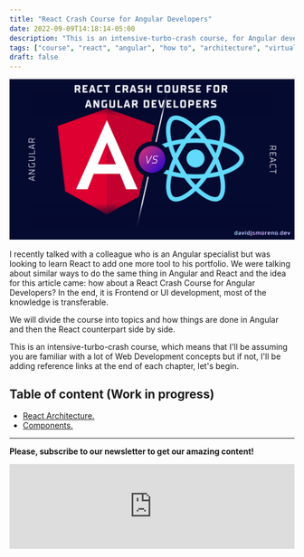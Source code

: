 ```yaml
---
title: "React Crash Course for Angular Developers"
date: 2022-09-09T14:18:14-05:00
description: "This is an intensive-turbo-crash course, for Angular developers who want to learn React."
tags: ["course", "react", "angular", "how to", "architecture", "virtual dom"]
draft: false
---
```


![Angular and React](hero.png "Welcome to the course")


I recently talked with a colleague who is an Angular specialist but was looking to learn React to add one more tool to his portfolio. We were talking about similar ways to do the same thing in Angular and React and the idea for this article came: how about a React Crash Course for Angular Developers? In the end, it is Frontend or UI development, most of the knowledge is transferable.


We will divide the course into topics and how things are done in Angular and then the React counterpart side by side.


This is an intensive-turbo-crash course, which means that I'll be assuming you are familiar with a lot of Web Development concepts but if not, I'll be adding reference links at the end of each chapter, let's begin.


## Table of content (Work in progress)

* [React Architecture.](/posts/react-crash-course-for-angular-developers-react-architecture/)
* [Components.](/posts/react-crash-course-for-angular-developers-components/)

---

**Please, subscribe to our newsletter to get our amazing content!** 
<br />
<iframe src="https://embeds.beehiiv.com/a73a7bea-7c89-48e9-bf8d-65554157c3d4?slim=true" data-test-id="beehiiv-embed" frameborder="0" scrolling="no" style="margin: 0; border-radius: 0px !important; background-color: transparent;" width="100%"></iframe>